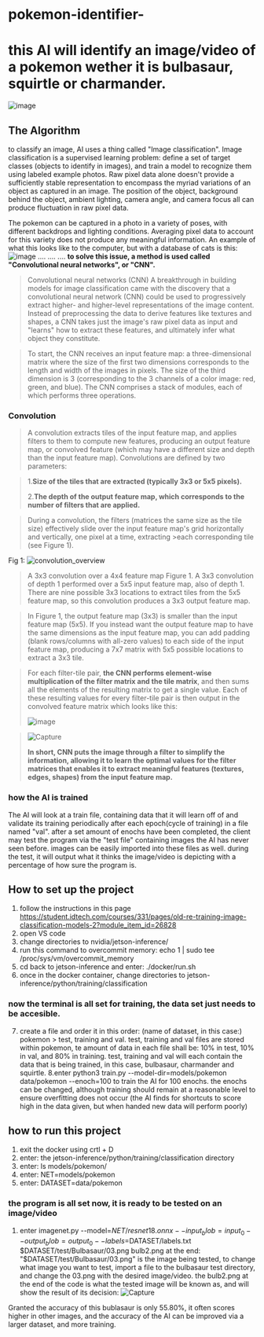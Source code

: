 # pokemon-identifier-

 
 # this AI will identify an image/video of a pokemon wether it is bulbasaur, squirtle or charmander.


![image](https://github.com/naynay007/pokemon-identifier-/assets/108524891/addcc76c-6d6e-4e34-8ee0-8f1fa6480a43)


## The Algorithm
to classify an image, AI uses a thing called "Image classification". Image classification is a supervised learning problem: define a set of target classes (objects to identify in images), and train a model to recognize them using labeled example photos. Raw pixel data alone doesn't provide a sufficiently stable representation to encompass the myriad variations of an object as captured in an image. The position of the object, background behind the object, ambient lighting, camera angle, and camera focus all can produce fluctuation in raw pixel data.

The pokemon can be captured in a photo in a variety of poses, with different backdrops and lighting conditions. Averaging pixel data to account for this variety does not produce any meaningful information. An example of what this looks like to the computer, but with a database of cats is this:
![image](https://github.com/naynay007/pokemon-identifier-/assets/108524891/7c431636-eca1-4f8a-8663-fee0b0ed4c25)
 .... .... .... **to solve this issue, a method is used called "Convolutional neural networks", or "CNN".**

> Convolutional neural networks (CNN)
A breakthrough in building models for image classification came with the discovery that a convolutional neural network (CNN) could be used to progressively extract higher- and higher-level representations of the image content. Instead of preprocessing the data to derive features like textures and shapes, a CNN takes just the image's raw pixel data as input and "learns" how to extract these features, and ultimately infer what object they constitute.

>To start, the CNN receives an input feature map: a three-dimensional matrix where the size of the first two dimensions corresponds to the length and width of the images in pixels. The size of the third dimension is 3 (corresponding to the 3 channels of a color image: red, green, and blue). The CNN comprises a stack of modules, each of which performs three operations.
### Convolution
>A convolution extracts tiles of the input feature map, and applies filters to them to compute new features, producing an output feature map, or convolved feature (which may have a different size and depth than the input feature map). Convolutions are defined by two parameters:

> 1.**Size of the tiles that are extracted (typically 3x3 or 5x5 pixels).**
> 
> 2.**The depth of the output feature map, which corresponds to the number of filters that are applied.**

>During a convolution, the filters (matrices the same size as the tile size) effectively slide over the input feature map's grid horizontally and vertically, one pixel at a time, extracting >each corresponding tile (see Figure 1).

Fig 1:
![convolution_overview](https://github.com/naynay007/pokemon-identifier-/assets/108524891/09de1864-a9e8-4718-a65c-680e838bbb26)


>A 3x3 convolution over a 4x4 feature
map Figure 1. A 3x3 convolution of depth 1 performed over a 5x5 input feature map, also of depth 1. There are nine possible 3x3 locations to extract tiles from the 5x5 feature map, so this convolution produces a 3x3 output feature map.

>In Figure 1, the output feature map (3x3) is smaller than the input feature map (5x5). If you instead want the output feature map to have the same dimensions as the input feature map, you can add padding (blank rows/columns with all-zero values) to each side of the input feature map, producing a 7x7 matrix with 5x5 possible locations to extract a 3x3 tile.

>For each filter-tile pair, **the CNN performs element-wise multiplication of the filter matrix and the tile matrix**, and then sums all the elements of the resulting matrix to get a single value. Each of these resulting values for every filter-tile pair is then output in the convolved feature matrix which looks like this:
>
>![image](https://github.com/naynay007/pokemon-identifier-/assets/108524891/a95ca5d1-f7fa-44f5-812b-6b6172d1f6de)

>![Capture](https://github.com/naynay007/pokemon-identifier-/assets/108524891/465d433b-2646-49af-932a-bd0b587edfb7)
>
> **In short, CNN puts the image through a filter to simplify the information, allowing it to learn the optimal values for the filter matrices that enables it to extract meaningful features (textures, edges, shapes) from the input feature map.**

### how the AI is trained
The AI will look at a train file, containing data that it will learn off of and validate its training periodically after each epoch(cycle of training) in a file named "val". after a set amount of enochs have been completed, the client may test the program via the "test file" containing images the AI has never seen before. images can be easily imported into these files as well.
during the test, it will output what it thinks the image/video is depicting with a percentage of how sure the program is.





## How to set up the project
1. follow the instructions in this page https://student.idtech.com/courses/331/pages/old-re-training-image-classification-models-2?module_item_id=26828
2. open VS code
3. change directories to nvidia/jetson-inference/
4. run this command to overcommit memory:   echo 1 | sudo tee /proc/sys/vm/overcommit_memory
5. cd back to jetson-inference and enter: ./docker/run.sh
6. once in the docker container, change directories to  jetson-inference/python/training/classification
   
### now the terminal is all set for training, the data set just needs to be accesible.
7. create a file and order it in this order: (name of dataset, in this case:) pokemon > test, training and val.
   test, training and val files are stored within pokemon, te amount of data in each file shall be: 10% in test, 10% in val, and 80% in training.
   test, training and val will each contain the data that is being trained, in this case, bulbasaur, charmander and squirtle.
8.enter python3 train.py --model-dir=models/pokemon data/pokemon --enoch=100 to train the AI for 100 enochs. the enochs can be changed, although training should remain at a reasonable level to ensure overfitting does not occur (the AI finds for shortcuts to score high in the data given, but when handed new data will perform poorly)

## how to run this project 
1. exit the docker using crtl + D
2. enter: the jetson-inference/python/training/classification directory
3. enter: ls models/pokemon/
4. enter: NET=models/pokemon
5. enter: DATASET=data/pokemon
### the program is all set now, it is ready to be tested on an image/video
1. enter imagenet.py --model=$NET/resnet18.onnx --input_blob=input_0 --output_blob=output_0 --labels=$DATASET/labels.txt $DATASET/test/Bulbasaur/03.png bulb2.png
   at the end: "$DATASET/test/Bulbasaur/03.png" is the image being tested, to change what image you want to test, import a file to the bulbasaur test directory, and change the 03.png with the desired image/video. the bulb2.png at the end of the code is what the tested image will be known as, and will show the result of its decision:
![Capture](https://github.com/naynay007/pokemon-identifier-/assets/108524891/5b0278d3-f802-45f1-ae0e-5cfdf3ff31eb)


  


   




Granted the accuracy of this bublasaur is only 55.80%, it often scores higher in other images, and the accuracy of the AI can be improved via a larger dataset, and more training.
